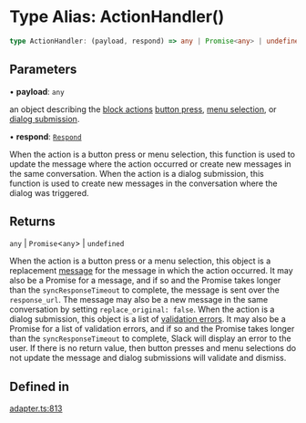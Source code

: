 # Type Alias: ActionHandler()

```ts
type ActionHandler: (payload, respond) => any | Promise<any> | undefined;
```

## Parameters

• **payload**: `any`

an object describing the
  [block actions](https://api.slack.com/messaging/interactivity/enabling#understanding-payloads)
  [button press](https://api.slack.com/docs/message-buttons#responding_to_message_actions),
  [menu selection](https://api.slack.com/docs/message-menus#request_url_response), or
  [dialog submission](https://api.slack.com/dialogs#evaluating_submission_responses).

• **respond**: [`Respond`](Respond.md)

When the action is a button press or menu selection, this function is used to update the message
  where the action occurred or create new messages in the same conversation. When the action is a dialog submission,
  this function is used to create new messages in the conversation where the dialog was triggered.

## Returns

`any` \| `Promise`\<`any`\> \| `undefined`

When the action is a button press or a menu selection, this object is a replacement
  [message](https://api.slack.com/docs/interactive-message-field-guide#top-level_message_fields) for the message in
  which the action occurred. It may also be a Promise for a message, and if so and the Promise takes longer than the
  `syncResponseTimeout` to complete, the message is sent over the `response_url`. The message may also be a new
  message in the same conversation by setting `replace_original: false`. When the action is a dialog submission,
  this object is a list of [validation errors](https://api.slack.com/dialogs#input_validation). It may also be a
  Promise for a list of validation errors, and if so and the Promise takes longer than the `syncResponseTimeout` to
  complete, Slack will display an error to the user. If there is no return value, then button presses and menu
  selections do not update the message and dialog submissions will validate and dismiss.

## Defined in

[adapter.ts:813](https://github.com/slackapi/node-slack-sdk/blob/main/packages/interactive-messages/src/adapter.ts#L813)
